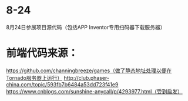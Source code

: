 # 8-24
8月24日参展项目源代码（包括APP Inventor专用扫码器下载服务器）

# 前端代码来源：
https://github.com/channingbreeze/games（做了静态地址处理以便在Tornado服务器上运行）
http://club.phaser-china.com/topic/593fb7b6484a53dd723f41e9
https://www.cnblogs.com/sunshine-anycall/p/4293977.html（受到启发）
